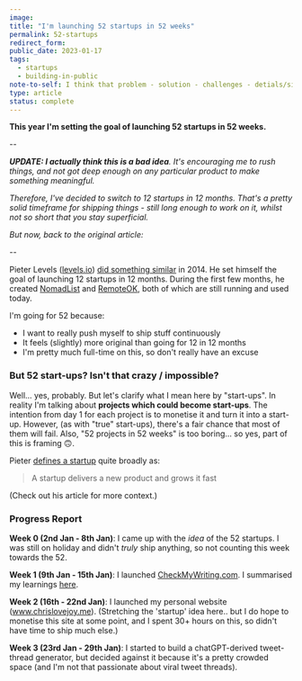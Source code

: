 ```yaml
---
image:
title: "I'm launching 52 startups in 52 weeks"
permalink: 52-startups
redirect_form:
public_date: 2023-01-17
tags:
  - startups
  - building-in-public
note-to-self: I think that problem - solution - challenges - detials/similar is a great way to structure this
type: article
status: complete
---
```

**This year I'm setting the goal of launching 52 startups in 52 weeks.**

--

***UPDATE: I actually think this is a bad idea**. It's encouraging me to rush things, and not got deep enough on any particular product to make something meaningful.*

*Therefore, I've decided to switch to 12 startups in 12 months. That's a pretty solid timeframe for shipping things - still long enough to work on it, whilst not so short that you stay superficial.*

*But now, back to the original article:*

--

Pieter Levels ([levels.io](https://twitter.com/levelsio)) [did something similar](https://levels.io/12-startups-12-months/) in 2014. He set himself the goal of launching 12 startups in 12 months. During the first few months, he created [NomadList](https://nomadlist.com) and [RemoteOK](https://remoteok.com), both of which are still running and used today.

I'm going for 52 because:
- I want to really push myself to ship stuff continuously
- It feels (slightly) more original than going for 12 in 12 months
- I'm pretty much full-time on this, so don't really have an excuse

### But 52 start-ups? Isn't that crazy / impossible?

Well... yes, probably. But let's clarify what I mean here by "start-ups". In reality I'm talking about **projects which could become start-ups**. The intention from day 1 for each project is to monetise it and turn it into a start-up. However, (as with "true" start-ups), there's a fair chance that most of them will fail. Also, "52 projects in 52 weeks" is too boring... so yes, part of this is framing 🙃.

Pieter [defines a startup](https://levels.io/12-startups-12-months/) quite broadly as:
> A startup delivers a new product and grows it fast

(Check out his article for more context.)


### Progress Report

**Week 0 (2nd Jan - 8th Jan)**: I came up with the *idea* of the 52 startups. I was still on holiday and didn't *truly* ship anything, so not counting this week towards the 52.

**Week 1 (9th Jan - 15th Jan)**: I launched [CheckMyWriting.com](https://checkmyforeignwriting.com/). I summarised my learnings [here](/check-my-writing).

**Week 2 (16th - 22nd Jan)**: I launched my personal website (www.chrislovejoy.me). (Stretching the 'startup' idea here.. but I do hope to monetise this site at some point, and I spent 30+ hours on this, so didn't have time to ship much else.)

**Week 3 (23rd Jan - 29th Jan)**: I started to build a chatGPT-derived tweet-thread generator, but decided against it because it's a pretty crowded space (and I'm not that passionate about viral tweet threads).
